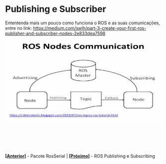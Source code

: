 # Publishing e Subscriber

Ententenda mais um pouco como funciona o ROS e as suas comunicações, entre no link: https://medium.com/swlh/part-3-create-your-first-ros-publisher-and-subscriber-nodes-2e833dea7598

![alt text](https://github.com/LuisHBM/curso-piloto-MR01/blob/main/01%20-%20Configurando%20o%20ambiente/1.04%20-%20ROS%20Publishing%20e%20Subscriber/img/ROS%20Nodes%20Comunication.png)

<br><br>
---
  **[[Anterior]](https://github.com/LuisHBM/curso-piloto-MR01/tree/main/01%20-%20Configurando%20o%20ambiente/1.03%20-%20Pacote%20RosSerial)** - Pacote RosSerial         | **[[Próximo]](https://github.com/LuisHBM/curso-piloto-MR01/tree/main/01%20-%20Configurando%20o%20ambiente/1.04%20-%20ROS%20Publishing%20e%20Subscriber)** - ROS Publishing e Subscribing
